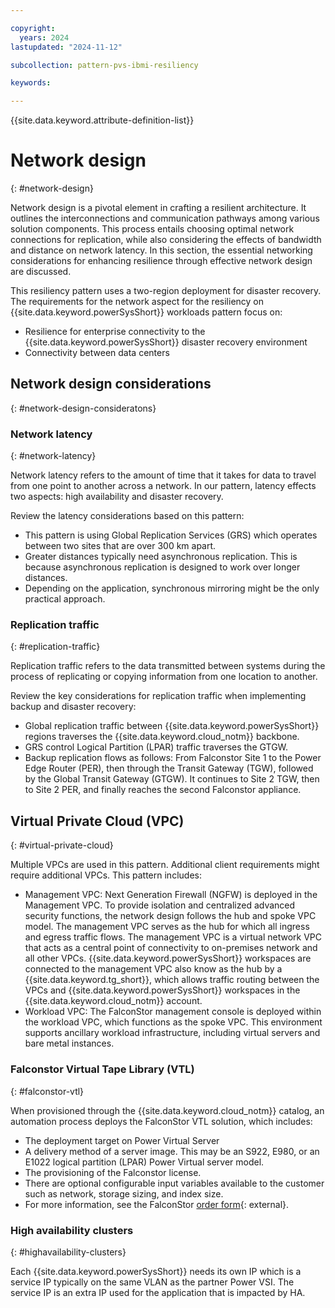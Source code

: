 ```yaml
---

copyright:
  years: 2024
lastupdated: "2024-11-12"

subcollection: pattern-pvs-ibmi-resiliency

keywords:

---
```


{{site.data.keyword.attribute-definition-list}}

# Network design
{: #network-design}

Network design is a pivotal element in crafting a resilient architecture. It outlines the interconnections and communication pathways among various solution components. This process entails choosing optimal network connections for replication, while also considering the effects of bandwidth and distance on network latency. In this section, the essential networking considerations for enhancing resilience through effective network design are discussed.

This resiliency pattern uses a two-region deployment for disaster recovery. The requirements for the network aspect for the resiliency on {{site.data.keyword.powerSysShort}} workloads pattern focus on:

- Resilience for enterprise connectivity to the {{site.data.keyword.powerSysShort}} disaster recovery environment
- Connectivity between data centers

## Network design considerations
{: #network-design-consideratons}

### Network latency
{: #network-latency}

Network latency refers to the amount of time that it takes for data to travel from one point to another across a network. In our pattern, latency effects two aspects: high availability and disaster recovery. 

Review the latency considerations based on this pattern:

- This pattern is using Global Replication Services (GRS) which operates between two sites that are over 300 km apart. 
- Greater distances typically need asynchronous replication. This is because asynchronous replication is designed to work over longer distances. 
- Depending on the application, synchronous mirroring might be the only practical approach.

### Replication traffic
{: #replication-traffic}

Replication traffic refers to the data transmitted between systems during the process of replicating or copying information from one location to another. 

Review the key considerations for replication traffic when implementing backup and disaster recovery:

- Global replication traffic between {{site.data.keyword.powerSysShort}} regions traverses the {{site.data.keyword.cloud_notm}} backbone.
- GRS control Logical Partition (LPAR) traffic traverses the GTGW.
- Backup replication flows as follows: From Falconstor Site 1 to the Power Edge Router (PER), then through the Transit Gateway (TGW), followed by the Global Transit Gateway (GTGW). It continues to Site 2 TGW, then to Site 2 PER, and finally reaches the second Falconstor appliance.

## Virtual Private Cloud (VPC)
{: #virtual-private-cloud}

Multiple VPCs are used in this pattern. Additional client requirements might require additional VPCs. This pattern includes:

- Management VPC: Next Generation Firewall (NGFW) is deployed in the Management VPC. To provide isolation and centralized advanced security functions, the network design follows the hub and spoke VPC model. The management VPC serves as the hub for which all ingress and egress traffic flows. The management VPC is a virtual network VPC that acts as a central point of connectivity to on-premises network and all other VPCs. {{site.data.keyword.powerSysShort}} workspaces are connected to the management VPC also know as the hub by a {{site.data.keyword.tg_short}}, which allows traffic routing between the VPCs and {{site.data.keyword.powerSysShort}} workspaces in the {{site.data.keyword.cloud_notm}} account.
- Workload VPC: The FalconStor management console is deployed within the workload VPC, which functions as the spoke VPC. This environment supports ancillary workload infrastructure, including virtual servers and bare metal instances.

### Falconstor Virtual Tape Library (VTL)
{: #falconstor-vtl}

When provisioned through the {{site.data.keyword.cloud_notm}} catalog, an automation process deploys the FalconStor VTL solution, which includes:

- The deployment target on Power Virtual Server
- A delivery method of a server image. This may be an S922, E980, or an E1022 logical partition (LPAR) Power Virtual server model. 
- The provisioning of the Falconstor license.
- There are optional configurable input variables available to the customer such as network, storage sizing, and index size. 
- For more information, see the FalconStor [order form](https://cloud.ibm.com/catalog/content/vtltile-tags-v10.03-01-f1e88e51-7e3d-4fbc-a7ed-3ab9adb2afea-global){: external}.

### High availability clusters
{: #highavailability-clusters}

Each {{site.data.keyword.powerSysShort}} needs its own IP which is a service IP typically on the same VLAN as the partner Power VSI. The service IP is an extra IP used for the application that is impacted by HA.
